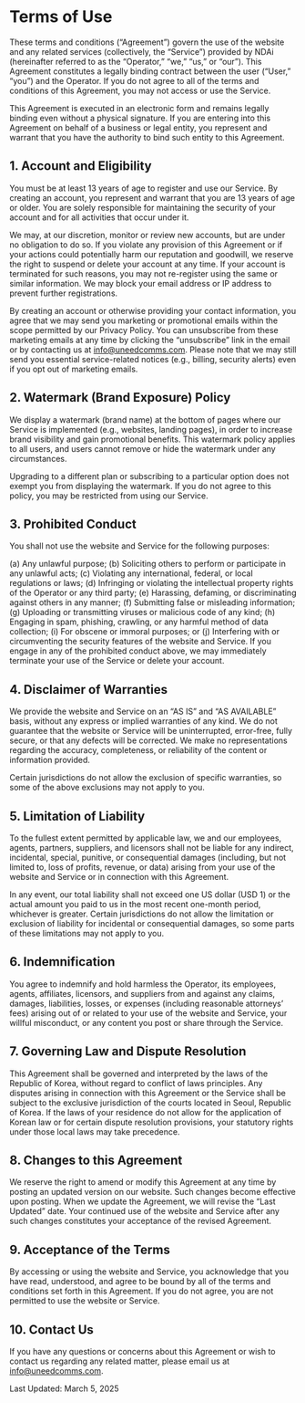 # Terms of Use
These terms and conditions (“Agreement”) govern the use of the website and any related services (collectively, the “Service”) provided by NDAi (hereinafter referred to as the “Operator,” “we,” “us,” or “our”). This Agreement constitutes a legally binding contract between the user (“User,” “you”) and the Operator. If you do not agree to all of the terms and conditions of this Agreement, you may not access or use the Service.

This Agreement is executed in an electronic form and remains legally binding even without a physical signature. If you are entering into this Agreement on behalf of a business or legal entity, you represent and warrant that you have the authority to bind such entity to this Agreement.



## 1. Account and Eligibility
You must be at least 13 years of age to register and use our Service. By creating an account, you represent and warrant that you are 13 years of age or older. You are solely responsible for maintaining the security of your account and for all activities that occur under it.

We may, at our discretion, monitor or review new accounts, but are under no obligation to do so. If you violate any provision of this Agreement or if your actions could potentially harm our reputation and goodwill, we reserve the right to suspend or delete your account at any time. If your account is terminated for such reasons, you may not re-register using the same or similar information. We may block your email address or IP address to prevent further registrations.

By creating an account or otherwise providing your contact information, you agree that we may send you marketing or promotional emails within the scope permitted by our Privacy Policy. You can unsubscribe from these marketing emails at any time by clicking the “unsubscribe” link in the email or by contacting us at info@uneedcomms.com. Please note that we may still send you essential service-related notices (e.g., billing, security alerts) even if you opt out of marketing emails.



## 2. Watermark (Brand Exposure) Policy
We display a watermark (brand name) at the bottom of pages where our Service is implemented (e.g., websites, landing pages), in order to increase brand visibility and gain promotional benefits. This watermark policy applies to all users, and users cannot remove or hide the watermark under any circumstances.

Upgrading to a different plan or subscribing to a particular option does not exempt you from displaying the watermark. If you do not agree to this policy, you may be restricted from using our Service.



## 3. Prohibited Conduct
You shall not use the website and Service for the following purposes:

(a) Any unlawful purpose;
(b) Soliciting others to perform or participate in any unlawful acts;
(c) Violating any international, federal, or local regulations or laws;
(d) Infringing or violating the intellectual property rights of the Operator or any third party;
(e) Harassing, defaming, or discriminating against others in any manner;
(f) Submitting false or misleading information;
(g) Uploading or transmitting viruses or malicious code of any kind;
(h) Engaging in spam, phishing, crawling, or any harmful method of data collection;
(i) For obscene or immoral purposes; or
(j) Interfering with or circumventing the security features of the website and Service.
If you engage in any of the prohibited conduct above, we may immediately terminate your use of the Service or delete your account.


## 4. Disclaimer of Warranties
We provide the website and Service on an “AS IS” and “AS AVAILABLE” basis, without any express or implied warranties of any kind. We do not guarantee that the website or Service will be uninterrupted, error-free, fully secure, or that any defects will be corrected. We make no representations regarding the accuracy, completeness, or reliability of the content or information provided.

Certain jurisdictions do not allow the exclusion of specific warranties, so some of the above exclusions may not apply to you.



## 5. Limitation of Liability
To the fullest extent permitted by applicable law, we and our employees, agents, partners, suppliers, and licensors shall not be liable for any indirect, incidental, special, punitive, or consequential damages (including, but not limited to, loss of profits, revenue, or data) arising from your use of the website and Service or in connection with this Agreement.

In any event, our total liability shall not exceed one US dollar (USD 1) or the actual amount you paid to us in the most recent one-month period, whichever is greater. Certain jurisdictions do not allow the limitation or exclusion of liability for incidental or consequential damages, so some parts of these limitations may not apply to you.



## 6. Indemnification
You agree to indemnify and hold harmless the Operator, its employees, agents, affiliates, licensors, and suppliers from and against any claims, damages, liabilities, losses, or expenses (including reasonable attorneys’ fees) arising out of or related to your use of the website and Service, your willful misconduct, or any content you post or share through the Service.



## 7. Governing Law and Dispute Resolution
This Agreement shall be governed and interpreted by the laws of the Republic of Korea, without regard to conflict of laws principles. Any disputes arising in connection with this Agreement or the Service shall be subject to the exclusive jurisdiction of the courts located in Seoul, Republic of Korea. If the laws of your residence do not allow for the application of Korean law or for certain dispute resolution provisions, your statutory rights under those local laws may take precedence.



## 8. Changes to this Agreement
We reserve the right to amend or modify this Agreement at any time by posting an updated version on our website. Such changes become effective upon posting. When we update the Agreement, we will revise the “Last Updated” date. Your continued use of the website and Service after any such changes constitutes your acceptance of the revised Agreement.



## 9. Acceptance of the Terms
By accessing or using the website and Service, you acknowledge that you have read, understood, and agree to be bound by all of the terms and conditions set forth in this Agreement. If you do not agree, you are not permitted to use the website or Service.



## 10. Contact Us
If you have any questions or concerns about this Agreement or wish to contact us regarding any related matter, please email us at info@uneedcomms.com.



Last Updated: March 5, 2025 